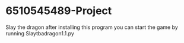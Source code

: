 # 6510545489-Project
Slay the dragon
after installing this program you can start the game by running Slaytbadragon1.1.py



